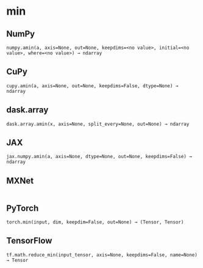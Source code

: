 # min

## NumPy

```
numpy.amin(a, axis=None, out=None, keepdims=<no value>, initial=<no value>, where=<no value>) → ndarray
```

## CuPy

```
cupy.amin(a, axis=None, out=None, keepdims=False, dtype=None) → ndarray
```

## dask.array

```
dask.array.amin(x, axis=None, split_every=None, out=None) → ndarray
```

## JAX

```
jax.numpy.amin(a, axis=None, dtype=None, out=None, keepdims=False) → ndarray
```

## MXNet

```

```

## PyTorch

```
torch.min(input, dim, keepdim=False, out=None) → (Tensor, Tensor)
```

## TensorFlow

```
tf.math.reduce_min(input_tensor, axis=None, keepdims=False, name=None) → Tensor
```
